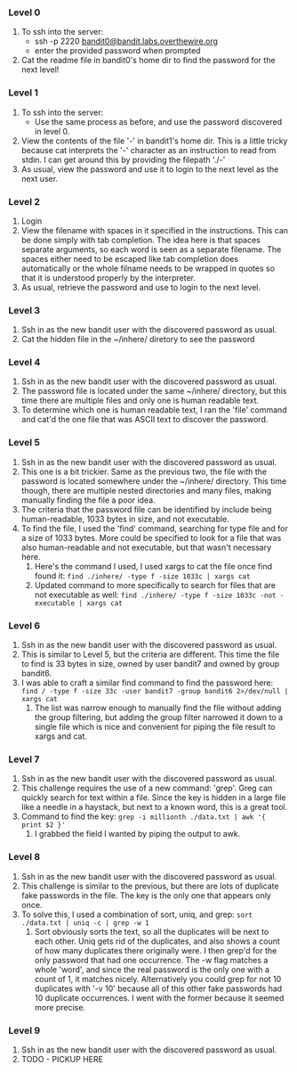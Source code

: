 ### Level 0

1. To ssh into the server:
    - ssh -p 2220 bandit0@bandit.labs.overthewire.org
    - enter the provided password when prompted
1. Cat the readme file in bandit0's home dir to find the password for the next level!

### Level 1

1. To ssh into the server:
    - Use the same process as before, and use the password discovered in level 0.
1. View the contents of the file '-' in bandit1's home dir. This is a little tricky because cat interprets the '-' character as an instruction to read from stdin. I can get around this by providing the filepath './-'
1. As usual, view the password and use it to login to the next level as the next user.

### Level 2

1. Login
1. View the filename with spaces in it specified in the instructions. This can be done simply with tab completion. The idea here is that spaces separate arguments, so each word is seen as a separate filename. The spaces either need to be escaped like tab completion does automatically or the whole filname needs to be wrapped in quotes so that it is understood properly by the interpreter.
1. As usual, retrieve the password and use to login to the next level.

### Level 3

1. Ssh in as the new bandit user with the discovered password as usual.
1. Cat the hidden file in the ~/inhere/ diretory to see the password

### Level 4

1. Ssh in as the new bandit user with the discovered password as usual.
1. The password file is located under the same ~/inhere/ directory, but this time there are multiple files and only one is human readable text.
1. To determine which one is human readable text, I ran the 'file' command and cat'd the one file that was ASCII text to discover the password.

### Level 5

1. Ssh in as the new bandit user with the discovered password as usual.
1. This one is a bit trickier. Same as the previous two, the file with the password is located somewhere under the ~/inhere/ directory. This time though, there are multiple nested directories and many files, making manually finding the file a poor idea. 
1. The criteria that the password file can be identified by include being human-readable, 1033 bytes in size, and not executable.
1. To find the file, I used the 'find' command, searching for type file and for a size of 1033 bytes. More could be specified to look for a file that was also human-readable and not executable, but that wasn't necessary here.
    1. Here's the command I used, I used xargs to cat the file once find found it: `find ./inhere/ -type f -size 1033c | xargs cat`
    1. Updated command to more specifically to search for files that are not executable as well: `find ./inhere/ -type f -size 1033c -not -executable | xargs cat`

### Level 6

1. Ssh in as the new bandit user with the discovered password as usual.
1. This is similar to Level 5, but the criteria are different. This time the file to find is 33 bytes in size, owned by user bandit7 and owned by group bandit6.
1. I was able to craft a similar find command to find the password here: `find / -type f -size 33c -user bandit7 -group bandit6 2>/dev/null | xargs cat`
    1. The list was narrow enough to manually find the file without adding the group filtering, but adding the group filter narrowed it down to a single file which is nice and convenient for piping the file result to xargs and cat.

### Level 7

1. Ssh in as the new bandit user with the discovered password as usual.
1. This challenge requires the use of a new command: 'grep'. Greg can quickly search for text within a file. Since the key is hidden in a large file like a needle in a haystack, but next to a known word, this is a great tool.
1. Command to find the key: `grep -i millionth ./data.txt | awk
 '{ print $2 }'`
    1. I grabbed the field I wanted by piping the output to awk.

### Level 8

1. Ssh in as the new bandit user with the discovered password as usual.
1. This challenge is similar to the previous, but there are lots of duplicate fake passwords in the file. The key is the only one that appears only once. 
1. To solve this, I used a combination of sort, uniq, and grep: `sort ./data.txt | uniq -c | grep -w 1`
    1. Sort obviously sorts the text, so all the duplicates will be next to each other. Uniq gets rid of the duplicates, and also shows a count of how many duplicates there originally were. I then grep'd for the only password that had one occurrence. The -w flag matches a whole 'word', and since the real password is the only one with a count of 1, it matches nicely. Alternatively you could grep for not 10 duplicates with '-v 10' because all of this other fake passwords had 10 duplicate occurrences. I went with the former because it seemed more precise.

### Level 9

1. Ssh in as the new bandit user with the discovered password as usual.
1. TODO - PICKUP HERE
